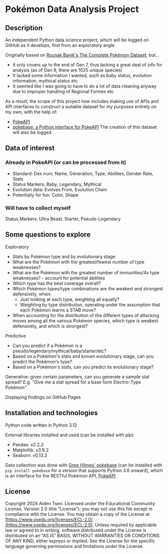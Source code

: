 # Pokémon Data Analysis Project

## Description
An independent Python data science project, which will be logged on GitHub as it develops, first from an exploratory angle

Originally based on [Rounak Banik's The Complete Pokémon Dataset](https://www.kaggle.com/datasets/rounakbanik/pokemon), but...
- It only covers up to the end of Gen 7, thus lacking a great deal of info for analysis (as of Gen 9, there are 1025 unique species)
- It lacked some information I wanted, such as baby status, evolution information, mythical status etc
- It seemed like I was going to have to do a lot of data cleaning anyway due to improper handling of Regional Formes etc

As a result, the scope of this project now includes making use of APIs and API interfaces to construct a suitable dataset for my purposes entirely on my own, with the help of:
- [PokeAPI](https://pokeapi.co/)
- [pokebase: a Python interface for PokeAPI](https://github.com/PokeAPI/pokebase)
The creation of this dataset will also be logged

## Data of interest

### Already in PokeAPI (or can be processed from it)
- Standard: Dex num, Name, Generation, Type, Abilities, Gender Rate, Stats 
- Status Markers: Baby, Legendary, Mythical 
- Evolution data: Evolves From, Evolution Chain 
- Potentially for fun: Color, Shape

### Will have to collect myself
Status Markers: Ultra Beast, Starter, Pseudo-Legendary

## Some questions to explore

Exploratory
- Stats by Pokémon type and by evolutionary stage
- What are the Pokémon with the greatest/fewest number of type weaknesses?
- What are the Pokémon with the greatest number of immunities/4x type weaknesses? - account for potential abilities
- Which type has the best coverage overall?
- Which Pokémon types/type combinations are the weakest and strongest defensively, when:
  - Just looking at each type, weighting all equally?
  - Weighting by type distribution, operating under the assumption that each Pokémon learns a STAB move?
- When accounting for the distribution of the different types of attacking moves among all the various Pokémon species, which type is weakest defensively, and which is strongest?

Predictive
- Can you predict if a Pokémon is a pseudo/legendary/mythical/baby/starter/etc?
- Based on a Pokémon's stats and known evolutionary stage, can you predict the Pokémon's type?
- Based on a Pokémon's stats, can you predict its evolutionary stage?

Generative: given certain parameters, can you generate a sample stat spread?
E.g. "Give me a stat spread for a base form Electric-Type Pokémon"

Displaying findings on GitHub Pages

## Installation and technologies
Python code written in Python 3.12

External libraries installed and used (can be installed with pip):
- Pandas: v2.2.2
- Matplotlib: v3.9.2
- Seaborn: v0.13.2

Data collection was done with [Greg Hilmes' pokebase](https://github.com/PokeAPI/pokebase) (can be installed with `pip install pokebase` for a version that supports Python 3.6 onward), which is an interface for the RESTful Pokémon API, [PokeAPI](https://pokeapi.co/)

## License
Copyright 2024 Aiden Tsen. Licensed under the Educational Community License, Version 2.0 (the “License”); you may not use this file except in compliance with the License. You may obtain a copy of the License at [https://www.osedu.org/licenses/ECL-2.0](https://www.osedu.org/licenses/ECL-2.0). Unless required by applicable law or agreed to in writing, software distributed under the License is distributed on an “AS IS” BASIS, WITHOUT WARRANTIES OR CONDITIONS OF ANY KIND, either express or implied. See the License for the specific language governing permissions and limitations under the License.